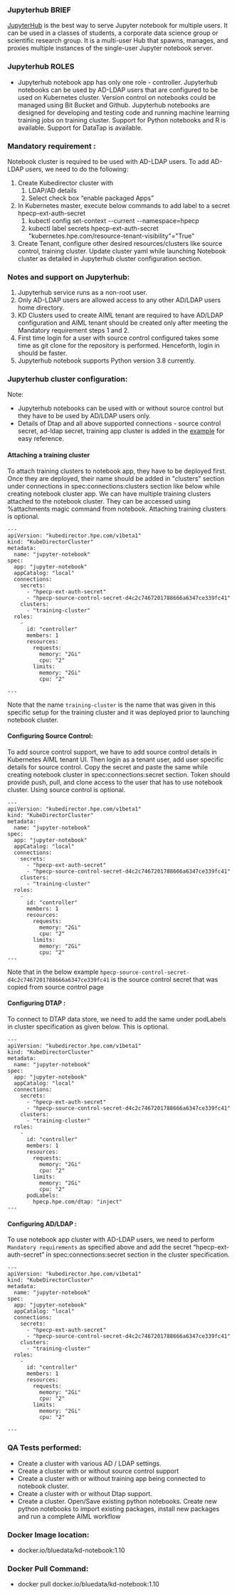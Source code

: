 ### Jupyterhub BRIEF
[JupyterHub](https://jupyterhub.readthedocs.io/en/stable/getting-started/index.html) is the best way to serve Jupyter notebook for multiple users. It can be used in a classes of students, a corporate data science group or scientific research group. It is a multi-user Hub that spawns, manages, and proxies multiple instances of the single-user Jupyter notebook server.

### Jupyterhub ROLES
* Jupyterhub notebook app has only one role - controller. Jupyterhub notebooks can be used by AD-LDAP users that are configured to be used on Kubernetes cluster. Version control on notebooks could be managed using Bit Bucket and Github. Jupyterhub notebooks are designed for developing and testing code and running machine learning training jobs on training cluster. Support for Python notebooks and R is available. Support for DataTap is available.

### Mandatory requirement :
Notebook cluster is required to be used with AD-LDAP users. To add AD-LDAP users, we need to do the following:
1. Create Kubedirector cluster with
    1. LDAP/AD details
    2. Select check box “enable packaged Apps”
2. In Kubernetes master, execute below commands to add label to a secret hpecp-ext-auth-secret
    1. kubectl config set-context --current --namespace=hpecp
    2. kubectl label secrets hpecp-ext-auth-secret "kubernetes.hpe.com/resource-tenant-visibility"="True"
3. Create Tenant, configure other desired resources/clusters like source control, training cluster. Update cluster yaml while launching Notebook cluster as detailed in Jupyterhub cluster configuration section.

### Notes and support on Jupyterhub:
1. Jupyterhub service runs as a non-root user.
2. Only AD-LDAP users are allowed access to any other AD/LDAP users home directory.
3. KD Clusters used to create AIML tenant are required to have AD/LDAP configuration and AIML tenant should be created only after meeting the Mandatory requirement steps 1 and 2.
4. First time login for a user with source control configured takes some time as git clone for the repository is performed. Henceforth, login in should be faster.
5. Jupyterhub notebook supports Python version 3.8 currently.

### Jupyterhub cluster configuration:
Note: 
* Jupyterhub notebooks can be used with or without source control but they have to be used by AD/LDAP users only.
* Details of Dtap and all above supported connections - source control secret, ad-ldap secret, training app cluster is added in the [example](https://github.com/bluek8s/kubedirector/blob/master/deploy/example_clusters/cr-cluster-jupyter-notebook.yaml) for easy reference. 

#### Attaching a training cluster
To attach training clusters to notebook app, they have to be deployed first. Once they are deployed, their name should be added in "clusters" section under connections in spec:connections:clusters section like below while creating notebook cluster app. We can have multiple training clusters attached to the notebook cluster. They can be accessed using %attachments magic command from notebook. Attaching training clusters is optional.

```
---
apiVersion: "kubedirector.hpe.com/v1beta1"
kind: "KubeDirectorCluster"
metadata:
  name: "jupyter-notebook"
spec:
  app: "jupyter-notebook"
  appCatalog: "local"
  connections:
    secrets:
      - "hpecp-ext-auth-secret"
      - "hpecp-source-control-secret-d4c2c7467201788666a6347ce339fc41"
    clusters:
      - "training-cluster"
  roles:
    -
      id: "controller"
      members: 1
      resources:
        requests:
          memory: "2Gi"
          cpu: "2"
        limits:
          memory: "2Gi"
          cpu: "2"

---
```
Note that the name `training-cluster` is the name that was given in this specific setup for the training cluster and it was deployed prior to launching notebook cluster.


#### Configuring Source Control:
To add source control support, we have to add source control details in Kubernetes AIML tenant UI. Then login as a tenant user, add user specific details for source control. Copy the secret and paste the same while creating notebook cluster in spec:connections:secret section. Token should provide push, pull, and clone access to the user that has to use notebook cluster. Using source control is optional.

```
---
apiVersion: "kubedirector.hpe.com/v1beta1"
kind: "KubeDirectorCluster"
metadata:
  name: "jupyter-notebook"
spec:
  app: "jupyter-notebook"
  appCatalog: "local"
  connections:
    secrets:
      - "hpecp-ext-auth-secret"
      - "hpecp-source-control-secret-d4c2c7467201788666a6347ce339fc41"
    clusters:
      - "training-cluster"
  roles:
    -
      id: "controller"
      members: 1
      resources:
        requests:
          memory: "2Gi"
          cpu: "2"
        limits:
          memory: "2Gi"
          cpu: "2"
---
```
Note that in the below example `hpecp-source-control-secret-d4c2c7467201788666a6347ce339fc41` is the source control secret that was copied from source control page

#### Configuring DTAP :
To connect to DTAP data store, we need to add the same under podLabels in cluster specification as given below. This is optional.
```
---
apiVersion: "kubedirector.hpe.com/v1beta1"
kind: "KubeDirectorCluster"
metadata:
  name: "jupyter-notebook"
spec:
  app: "jupyter-notebook"
  appCatalog: "local"
  connections:
    secrets:
      - "hpecp-ext-auth-secret"
      - "hpecp-source-control-secret-d4c2c7467201788666a6347ce339fc41"
    clusters:
      - "training-cluster"
  roles:
    -
      id: "controller"
      members: 1
      resources:
        requests:
          memory: "2Gi"
          cpu: "2"
        limits:
          memory: "2Gi"
          cpu: "2"
      podLabels:
        hpecp.hpe.com/dtap: "inject"
---
```

#### Configuring AD/LDAP :

To use notebook app cluster with AD-LDAP users, we need to perform `Mandatory requirements` as specified above and add the secret “hpecp-ext-auth-secret” in spec:connections:secret section in the cluster specification.

```
---
apiVersion: "kubedirector.hpe.com/v1beta1"
kind: "KubeDirectorCluster"
metadata:
  name: "jupyter-notebook"
spec:
  app: "jupyter-notebook"
  appCatalog: "local"
  connections:
    secrets:
      - "hpecp-ext-auth-secret"
      - "hpecp-source-control-secret-d4c2c7467201788666a6347ce339fc41"
    clusters:
      - "training-cluster"
  roles:
    -
      id: "controller"
      members: 1
      resources:
        requests:
          memory: "2Gi"
          cpu: "2"
        limits:
          memory: "2Gi"
          cpu: "2"

---
```

### QA Tests performed:
* Create a cluster with various AD / LDAP settings. 
* Create a cluster with or without source control support
* Create a cluster with or without training app being connected to notebook cluster.
* Create a cluster with or without Dtap support.
* Create a cluster. Open/Save existing python notebooks. Create new python notebooks to import existing packages, install new packages and run a complete AIML workflow

### Docker Image location:
* docker.io/bluedata/kd-notebook:1.10

### Docker Pull Command:
* docker pull docker.io/bluedata/kd-notebook:1.10
